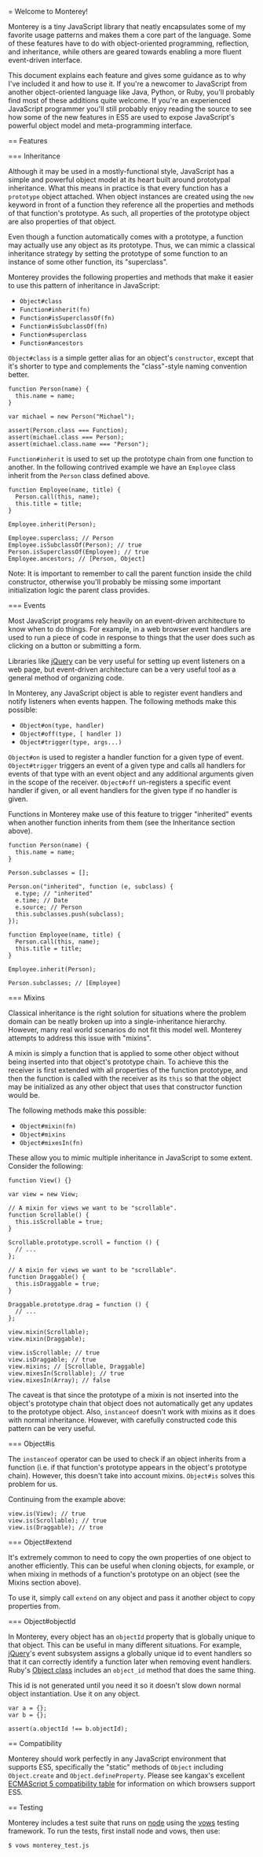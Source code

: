= Welcome to Monterey!

Monterey is a tiny JavaScript library that neatly encapsulates some of my
favorite usage patterns and makes them a core part of the language. Some of
these features have to do with object-oriented programming, reflection, and
inheritance, while others are geared towards enabling a more fluent event-driven
interface.

This document explains each feature and gives some guidance as to why I've
included it and how to use it. If you're a newcomer to JavaScript from another
object-oriented language like Java, Python, or Ruby, you'll probably find most
of these additions quite welcome. If you're an experienced JavaScript programmer
you'll still probably enjoy reading the source to see how some of the new
features in ES5 are used to expose JavaScript's powerful object model and
meta-programming interface.

== Features

=== Inheritance

Although it may be used in a mostly-functional style, JavaScript has a simple
and powerful object model at its heart built around prototypal inheritance. What
this means in practice is that every function has a `prototype` object attached.
When object instances are created using the `new` keyword in front of a function
they reference all the properties and methods of that function's prototype. As
such, all properties of the prototype object are also properties of that object.

Even though a function automatically comes with a prototype, a function may
actually use any object as its prototype. Thus, we can mimic a classical
inheritance strategy by setting the prototype of some function to an instance of
some other function, its "superclass".

Monterey provides the following properties and methods that make it easier to
use this pattern of inheritance in JavaScript:

  - `Object#class`
  - `Function#inherit(fn)`
  - `Function#isSuperclassOf(fn)`
  - `Function#isSubclassOf(fn)`
  - `Function#superclass`
  - `Function#ancestors`

`Object#class` is a simple getter alias for an object's `constructor`, except
that it's shorter to type and complements the "class"-style naming convention
better.

    function Person(name) {
      this.name = name;
    }

    var michael = new Person("Michael");

    assert(Person.class === Function);
    assert(michael.class === Person);
    assert(michael.class.name === "Person");

`Function#inherit` is used to set up the prototype chain from one function to
another. In the following contrived example we have an `Employee` class inherit
from the `Person` class defined above.

    function Employee(name, title) {
      Person.call(this, name);
      this.title = title;
    }

    Employee.inherit(Person);

    Employee.superclass; // Person
    Employee.isSubclassOf(Person); // true
    Person.isSuperclassOf(Employee); // true
    Employee.ancestors; // [Person, Object]

Note: It is important to remember to call the parent function inside the child
constructor, otherwise you'll probably be missing some important initialization
logic the parent class provides.

=== Events

Most JavaScript programs rely heavily on an event-driven architecture to know
when to do things. For example, in a web browser event handlers are used to run
a piece of code in response to things that the user does such as clicking on a
button or submitting a form.

Libraries like [jQuery](http://jquery.com) can be very useful for setting up
event listeners on a web page, but event-driven architecture can be a very
useful tool as a general method of organizing code.

In Monterey, any JavaScript object is able to register event handlers and notify
listeners when events happen. The following methods make this possible:

  - `Object#on(type, handler)`
  - `Object#off(type, [ handler ])`
  - `Object#trigger(type, args...)`

`Object#on` is used to register a handler function for a given type of event.
`Object#trigger` triggers an event of a given type and calls all handlers for
events of that type with an event object and any additional arguments given in
the scope of the receiver. `Object#off` un-registers a specific event handler if
given, or all event handlers for the given type if no handler is given.

Functions in Monterey make use of this feature to trigger "inherited" events
when another function inherits from them (see the Inheritance section above).

    function Person(name) {
      this.name = name;
    }

    Person.subclasses = [];

    Person.on("inherited", function (e, subclass) {
      e.type; // "inherited"
      e.time; // Date
      e.source; // Person
      this.subclasses.push(subclass);
    });

    function Employee(name, title) {
      Person.call(this, name);
      this.title = title;
    }

    Employee.inherit(Person);

    Person.subclasses; // [Employee]

=== Mixins

Classical inheritance is the right solution for situations where the problem
domain can be neatly broken up into a single-inheritance hierarchy. However,
many real world scenarios do not fit this model well. Monterey attempts to
address this issue with "mixins".

A mixin is simply a function that is applied to some other object without being
inserted into that object's prototype chain. To achieve this the receiver is
first extended with all properties of the function prototype, and then the
function is called with the receiver as its `this` so that the object may be
initialized as any other object that uses that constructor function would be.

The following methods make this possible:

  - `Object#mixin(fn)`
  - `Object#mixins`
  - `Object#mixesIn(fn)`

These allow you to mimic multiple inheritance in JavaScript to some extent.
Consider the following:

    function View() {}

    var view = new View;

    // A mixin for views we want to be "scrollable".
    function Scrollable() {
      this.isScrollable = true;
    }

    Scrollable.prototype.scroll = function () {
      // ...
    };

    // A mixin for views we want to be "scrollable".
    function Draggable() {
      this.isDraggable = true;
    }

    Draggable.prototype.drag = function () {
      // ...
    };

    view.mixin(Scrollable);
    view.mixin(Draggable);

    view.isScrollable; // true
    view.isDraggable; // true
    view.mixins; // [Scrollable, Draggable]
    view.mixesIn(Scrollable); // true
    view.mixesIn(Array); // false

The caveat is that since the prototype of a mixin is not inserted into the
object's prototype chain that object does not automatically get any updates to
the prototype object. Also, `instanceof` doesn't work with mixins as it does
with normal inheritance. However, with carefully constructed code this pattern
can be very useful.

=== Object#is

The `instanceof` operator can be used to check if an object inherits from a
function (i.e. if that function's prototype appears in the object's prototype
chain). However, this doesn't take into account mixins. `Object#is` solves
this problem for us.

Continuing from the example above:

    view.is(View); // true
    view.is(Scrollable); // true
    view.is(Draggable); // true

=== Object#extend

It's extremely common to need to copy the own properties of one object to
another efficiently. This can be useful when cloning objects, for example, or
when mixing in methods of a function's prototype on an object (see the Mixins
section above).

To use it, simply call `extend` on any object and pass it another object to copy
properties from.

=== Object#objectId

In Monterey, every object has an `objectId` property that is globally unique to
that object. This can be useful in many different situations. For example,
[jQuery](http://jquery.com)'s event subsystem assigns a globally unique id to
event handlers so that it can correctly identify a function later when removing
event handlers. Ruby's [Object class](http://ruby-doc.org/core-1.9.3/Object.html)
includes an `object_id` method that does the same thing.

This id is not generated until you need it so it doesn't slow down normal object
instantiation. Use it on any object.

    var a = {};
    var b = {};

    assert(a.objectId !== b.objectId);

== Compatibility

Monterey should work perfectly in any JavaScript environment that supports
ES5, specifically the "static" methods of `Object` including `Object.create`
and `Object.defineProperty`. Please see kangax's excellent [ECMAScript 5 compatibility table](http://kangax.github.com/es5-compat-table/)
for information on which browsers support ES5.

== Testing

Monterey includes a test suite that runs on [node](http://nodejs.org) using the
[vows](http://vowsjs.org) testing framework. To run the tests, first install
node and vows, then use:

    $ vows monterey_test.js
